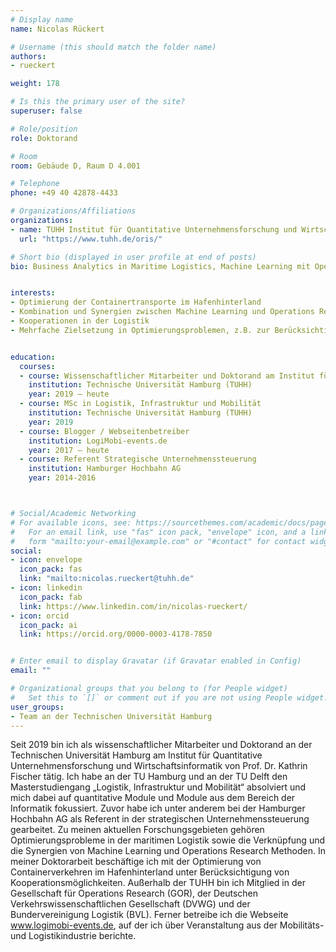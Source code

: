 ```yaml
---
# Display name
name: Nicolas Rückert

# Username (this should match the folder name)
authors:
- rueckert

weight: 178

# Is this the primary user of the site?
superuser: false

# Role/position
role: Doktorand

# Room
room: Gebäude D, Raum D 4.001

# Telephone
phone: +49 40 42878-4433

# Organizations/Affiliations
organizations:
- name: TUHH Institut für Quantitative Unternehmensforschung und Wirtschaftsinformatik
  url: "https://www.tuhh.de/oris/"

# Short bio (displayed in user profile at end of posts)
bio: Business Analytics in Maritime Logistics, Machine Learning mit Operations Research, Optimierung in der Hinterlandlogistik


interests:
- Optimierung der Containertransporte im Hafenhinterland
- Kombination und Synergien zwischen Machine Learning und Operations Research
- Kooperationen in der Logistik
- Mehrfache Zielsetzung in Optimierungsproblemen, z.B. zur Berücksichtigung von Emissionen


education:
  courses:
  - course: Wissenschaftlicher Mitarbeiter und Doktorand am Institut für Quantitative Unternehmensforschung und Wirtschaftsinformatik
    institution: Technische Universität Hamburg (TUHH)
    year: 2019 – heute
  - course: MSc in Logistik, Infrastruktur und Mobilität 
    institution: Technische Universität Hamburg (TUHH)
    year: 2019
  - course: Blogger / Webseitenbetreiber
    institution: LogiMobi-events.de
    year: 2017 – heute
  - course: Referent Strategische Unternehmenssteuerung
    institution: Hamburger Hochbahn AG
    year: 2014-2016



# Social/Academic Networking
# For available icons, see: https://sourcethemes.com/academic/docs/page-builder/#icons
#   For an email link, use "fas" icon pack, "envelope" icon, and a link in the
#   form "mailto:your-email@example.com" or "#contact" for contact widget.
social:
- icon: envelope
  icon_pack: fas
  link: "mailto:nicolas.rueckert@tuhh.de"
- icon: linkedin
  icon_pack: fab
  link: https://www.linkedin.com/in/nicolas-rueckert/
- icon: orcid
  icon_pack: ai
  link: https://orcid.org/0000-0003-4178-7850


# Enter email to display Gravatar (if Gravatar enabled in Config)
email: ""

# Organizational groups that you belong to (for People widget)
#   Set this to `[]` or comment out if you are not using People widget.
user_groups:
- Team an der Technischen Universität Hamburg
---
```


Seit 2019 bin ich als wissenschaftlicher Mitarbeiter und Doktorand an der Technischen Universität Hamburg am Institut für Quantitative Unternehmensforschung und Wirtschaftsinformatik von Prof. Dr. Kathrin Fischer tätig. Ich habe an der TU Hamburg und an der TU Delft den Masterstudiengang „Logistik, Infrastruktur und Mobilität“ absolviert und mich dabei auf quantitative Module und Module aus dem Bereich der Informatik fokussiert. Zuvor habe ich unter anderem bei der Hamburger Hochbahn AG als Referent in der strategischen Unternehmenssteuerung gearbeitet. 
Zu meinen aktuellen Forschungsgebieten gehören Optimierungsprobleme in der maritimen Logistik sowie die Verknüpfung und die Synergien von Machine Learning und Operations Research Methoden. In meiner Doktorarbeit beschäftige ich mit der Optimierung von Containerverkehren im Hafenhinterland unter Berücksichtigung von Kooperationsmöglichkeiten.
Außerhalb der TUHH bin ich Mitglied in der Gesellschaft für Operations Research (GOR), der Deutschen Verkehrswissenschaftlichen Gesellschaft (DVWG) und der Bundervereinigung Logistik (BVL). Ferner betreibe ich die Webseite www.logimobi-events.de, auf der ich über Veranstaltung aus der Mobilitäts- und Logistikindustrie berichte.
